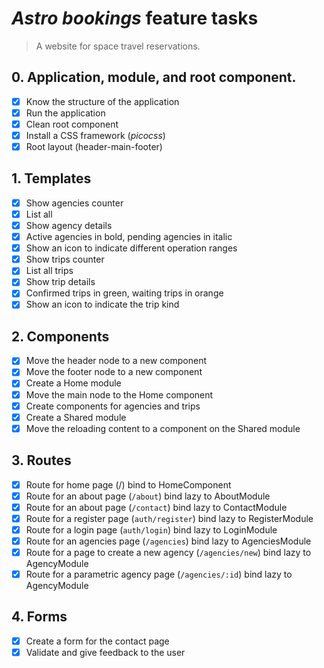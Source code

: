 # _Astro bookings_ feature tasks

> A website for space travel reservations.

## 0. Application, module, and root component.

- [x] Know the structure of the application
- [x] Run the application
- [x] Clean root component
- [x] Install a CSS framework (_picocss_)
- [x] Root layout (header-main-footer)

## 1. Templates

- [x] Show agencies counter
- [x] List all
- [x] Show agency details
- [x] Active agencies in bold, pending agencies in italic
- [x] Show an icon to indicate different operation ranges
- [x] Show trips counter
- [x] List all trips
- [x] Show trip details
- [x] Confirmed trips in green, waiting trips in orange
- [x] Show an icon to indicate the trip kind

## 2. Components

- [x] Move the header node to a new component
- [x] Move the footer node to a new component
- [x] Create a Home module
- [x] Move the main node to the Home component
- [x] Create components for agencies and trips
- [x] Create a Shared module
- [x] Move the reloading content to a component on the Shared module

## 3. Routes

- [x] Route for home page (/) bind to HomeComponent
- [x] Route for an about page (`/about`) bind lazy to AboutModule
- [x] Route for an about page (`/contact`) bind lazy to ContactModule
- [x] Route for a register page (`auth/register`) bind lazy to RegisterModule
- [x] Route for a login page (`auth/login`) bind lazy to LoginModule
- [x] Route for an agencies page (`/agencies`) bind lazy to AgenciesModule
- [x] Route for a page to create a new agency (`/agencies/new`) bind lazy to AgencyModule
- [x] Route for a parametric agency page (`/agencies/:id`) bind lazy to AgencyModule

## 4. Forms

- [x] Create a form for the contact page
- [x] Validate and give feedback to the user
